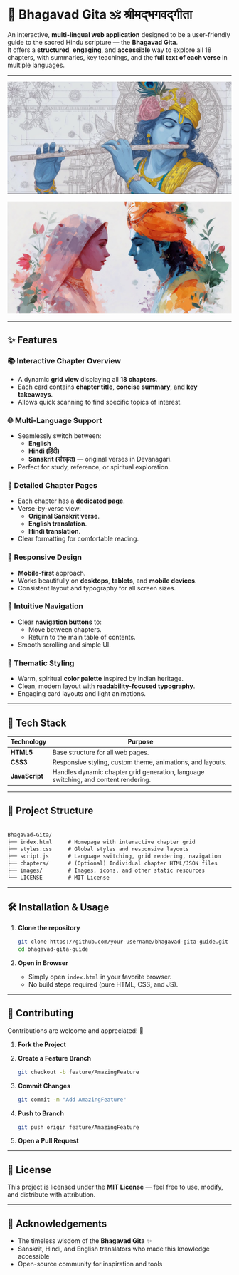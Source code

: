 # 📖 Bhagavad Gita 🕉️ श्रीमद्भगवद्गीता
An interactive, **multi-lingual web application** designed to be a user-friendly guide to the sacred Hindu scripture — the **Bhagavad Gita**.\
It offers a **structured**, **engaging**, and **accessible** way to explore all 18 chapters, with summaries, key teachings, and the **full text of each verse** in multiple languages.

---
![Bhagavad Gita Cover](images/profile1.jpg)

![Krishna and Radha](images/profile6.jpg)

---

## ✨ Features

### 📚 Interactive Chapter Overview

- A dynamic **grid view** displaying all **18 chapters**.
- Each card contains **chapter title**, **concise summary**, and **key takeaways**.
- Allows quick scanning to find specific topics of interest.

### 🌐 Multi-Language Support

- Seamlessly switch between:
  - **English**
  - **Hindi (हिंदी)**
  - **Sanskrit (संस्कृत)** — original verses in Devanagari.
- Perfect for study, reference, or spiritual exploration.

### 📖 Detailed Chapter Pages

- Each chapter has a **dedicated page**.
- Verse-by-verse view:
  - **Original Sanskrit verse**.
  - **English translation**.
  - **Hindi translation**.
- Clear formatting for comfortable reading.

### 📱 Responsive Design

- **Mobile-first** approach.
- Works beautifully on **desktops**, **tablets**, and **mobile devices**.
- Consistent layout and typography for all screen sizes.

### 🧭 Intuitive Navigation

- Clear **navigation buttons** to:
  - Move between chapters.
  - Return to the main table of contents.
- Smooth scrolling and simple UI.

### 🎨 Thematic Styling

- Warm, spiritual **color palette** inspired by Indian heritage.
- Clean, modern layout with **readability-focused typography**.
- Engaging card layouts and light animations.

---

## 🚀 Tech Stack

| Technology     | Purpose                                                                             |
| -------------- | ----------------------------------------------------------------------------------- |
| **HTML5**      | Base structure for all web pages.                                                   |
| **CSS3**       | Responsive styling, custom theme, animations, and layouts.                          |
| **JavaScript** | Handles dynamic chapter grid generation, language switching, and content rendering. |

---

## 📂 Project Structure

```

Bhagavad-Gita/
├── index.html     # Homepage with interactive chapter grid
├── styles.css     # Global styles and responsive layouts
├── script.js      # Language switching, grid rendering, navigation
├── chapters/      # (Optional) Individual chapter HTML/JSON files
├── images/        # Images, icons, and other static resources
└── LICENSE        # MIT License

````

---

## 🛠️ Installation & Usage

1. **Clone the repository**

   ```bash
   git clone https://github.com/your-username/bhagavad-gita-guide.git
   cd bhagavad-gita-guide


2. **Open in Browser**

   * Simply open `index.html` in your favorite browser.
   * No build steps required (pure HTML, CSS, and JS).

---

## 🤝 Contributing

Contributions are welcome and appreciated! 🙌

1. **Fork the Project**
2. **Create a Feature Branch**

   ```bash
   git checkout -b feature/AmazingFeature
   ```
3. **Commit Changes**

   ```bash
   git commit -m "Add AmazingFeature"
   ```
4. **Push to Branch**

   ```bash
   git push origin feature/AmazingFeature
   ```
5. **Open a Pull Request**

---

## 📜 License

This project is licensed under the **MIT License** — feel free to use, modify, and distribute with attribution.

---

## 🙏 Acknowledgements

* The timeless wisdom of the **Bhagavad Gita** ✨
* Sanskrit, Hindi, and English translators who made this knowledge accessible
* Open-source community for inspiration and tools

```
```
